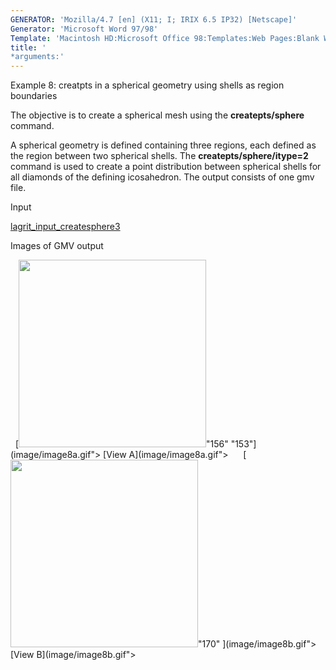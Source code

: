 ```yaml
---
GENERATOR: 'Mozilla/4.7 [en] (X11; I; IRIX 6.5 IP32) [Netscape]'
Generator: 'Microsoft Word 97/98'
Template: 'Macintosh HD:Microsoft Office 98:Templates:Web Pages:Blank Web Page'
title: '
*arguments:'
---
```


 Example 8: creatpts in a spherical geometry using shells as region
 boundaries

  The objective is to create a spherical mesh using the
  **createpts/sphere** command.
 
  A spherical geometry is defined containing three regions, each
  defined as the region between two spherical shells. The
  **createpts/sphere/itype=2** command is used to create a point
  distribution between spherical shells for all diamonds of the
  defining icosahedron. The output consists of one gmv file.

 Input     

  [lagrit\_input\_createsphere3](../lagrit_input_createsphere3)


 Images of GMV output

   [<img height="300" width="300" src="https://lanl.github.io/LaGriT/docs/assets/images/image8tn.gif">"156"
 "153"](image/image8a.gif"> [View A](image/image8a.gif">     
 [<img height="300" width="300" src="https://lanl.github.io/LaGriT/docs/assets/images/image8btn.gif">"170"
 ](image/image8b.gif"> [View B](image/image8b.gif">
